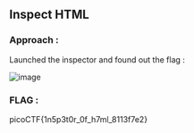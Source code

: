 ## Inspect HTML

### Approach :

Launched the inspector and found out the flag :

![image](https://github.com/parthhhhh21/picoCTF-writeups/assets/148140667/bc54f8cb-2f3e-4ed1-8293-028baab777f0)


### FLAG :

picoCTF{1n5p3t0r_0f_h7ml_8113f7e2}
